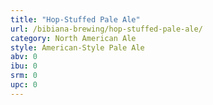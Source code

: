 ```yaml
---
title: "Hop-Stuffed Pale Ale"
url: /bibiana-brewing/hop-stuffed-pale-ale/
category: North American Ale
style: American-Style Pale Ale
abv: 0
ibu: 0
srm: 0
upc: 0
---
```


